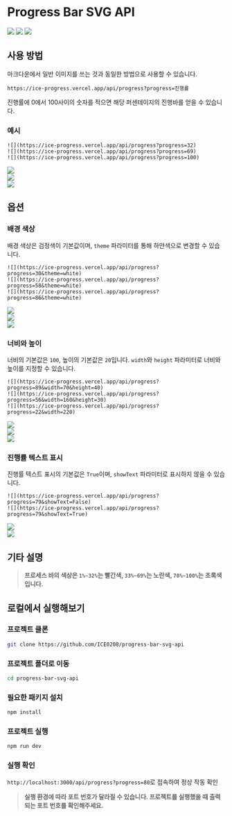# Progress Bar SVG API

![](https://ice-progress.vercel.app/api/progress?progress=28)
![](https://ice-progress.vercel.app/api/progress?progress=43)
![](https://ice-progress.vercel.app/api/progress?progress=75)

## 사용 방법

마크다운에서 일반 이미지를 쓰는 것과 동일한 방법으로 사용할 수 있습니다.

```
https://ice-progress.vercel.app/api/progress?progress=진행률
```

진행률에 0에서 100사이의 숫자를 적으면 해당 퍼센테이지의 진행바를 얻을 수 있습니다.

### 예시

```
![](https://ice-progress.vercel.app/api/progress?progress=32)
![](https://ice-progress.vercel.app/api/progress?progress=69)
![](https://ice-progress.vercel.app/api/progress?progress=100)
```

![](https://ice-progress.vercel.app/api/progress?progress=32)  
![](https://ice-progress.vercel.app/api/progress?progress=69)  
![](https://ice-progress.vercel.app/api/progress?progress=100)

## 옵션

### 배경 색상

배경 색상은 검정색이 기본값이며, `theme` 파라미터를 통해 하얀색으로 변경할 수 있습니다.

```
![](https://ice-progress.vercel.app/api/progress?progress=30&theme=white)
![](https://ice-progress.vercel.app/api/progress?progress=58&theme=white)
![](https://ice-progress.vercel.app/api/progress?progress=86&theme=white)
```

![](https://ice-progress.vercel.app/api/progress?progress=30&theme=white)  
![](https://ice-progress.vercel.app/api/progress?progress=58&theme=white)  
![](https://ice-progress.vercel.app/api/progress?progress=86&theme=white)

### 너비와 높이

너비의 기본값은 `100`, 높이의 기본값은 `20`입니다. `width`와 `height` 파라미터로 너비와 높이를 지정할 수 있습니다.

```
![](https://ice-progress.vercel.app/api/progress?progress=89&width=70&height=40)
![](https://ice-progress.vercel.app/api/progress?progress=56&width=160&height=30)
![](https://ice-progress.vercel.app/api/progress?progress=22&width=220)
```

![](https://ice-progress.vercel.app/api/progress?progress=89&width=70&height=40)  
![](https://ice-progress.vercel.app/api/progress?progress=56&width=160&height=30)  
![](https://ice-progress.vercel.app/api/progress?progress=22&width=220)

### 진행률 텍스트 표시

진행률 텍스트 표시의 기본값은 `True`이며, `showText` 파라미터로 표시하지 않을 수 있습니다.

```
![](https://ice-progress.vercel.app/api/progress?progress=79&showText=False)
![](https://ice-progress.vercel.app/api/progress?progress=79&showText=True)
```

![](https://ice-progress.vercel.app/api/progress?progress=79&showText=False)  
![](https://ice-progress.vercel.app/api/progress?progress=79&showText=True)

## 기타 설명

> **프로세스 바의 색상은 `1%~32%`는 빨간색, `33%~69%`는 노란색, `70%~100%`는 초록색입니다.**

## 로컬에서 실행해보기

### 프로젝트 클론

```bash
git clone https://github.com/ICE0208/progress-bar-svg-api
```

### 프로젝트 폴더로 이동

```bash
cd progress-bar-svg-api
```

### 필요한 패키지 설치

```bash
npm install
```

### 프로젝트 실행

```bash
npm run dev
```

### 실행 확인

`http://localhost:3000/api/progress?progress=80`로 접속하여 정상 작동 확인

> **실행 환경에 따라 포트 번호가 달라질 수 있습니다. 프로젝트를 실행했을 때 출력되는 포트 번호를 확인해주세요.**
